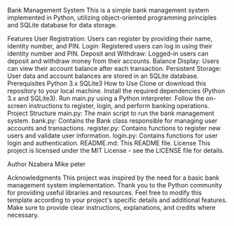 Bank Management System
This is a simple bank management system implemented in Python, utilizing object-oriented programming principles and SQLite database for data storage.

Features
User Registration: Users can register by providing their name, identity number, and PIN.
Login: Registered users can log in using their identity number and PIN.
Deposit and Withdraw: Logged-in users can deposit and withdraw money from their accounts.
Balance Display: Users can view their account balance after each transaction.
Persistent Storage: User data and account balances are stored in an SQLite database.
Prerequisites
Python 3.x
SQLite3
How to Use
Clone or download this repository to your local machine.
Install the required dependencies (Python 3.x and SQLite3).
Run main.py using a Python interpreter.
Follow the on-screen instructions to register, login, and perform banking operations.
Project Structure
main.py: The main script to run the bank management system.
bank.py: Contains the Bank class responsible for managing user accounts and transactions.
register.py: Contains functions to register new users and validate user information.
login.py: Contains functions for user login and authentication.
README.md: This README file.
License
This project is licensed under the MIT License - see the LICENSE file for details.

Author
Nzabera Mike peter

Acknowledgments
This project was inspired by the need for a basic bank management system implementation.
Thank you to the Python community for providing useful libraries and resources.
Feel free to modify this template according to your project's specific details and additional features. Make sure to provide clear instructions, explanations, and credits where necessary.
